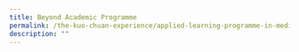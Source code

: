 ```yaml
---
title: Beyond Academic Programme
permalink: /the-kuo-chuan-experience/applied-learning-programme-in-media-literacy/beyond-academic-programme/
description: ""
---
```

